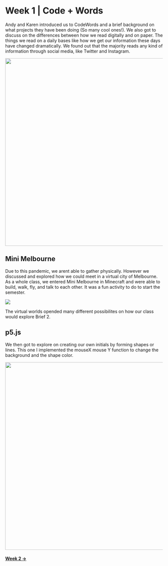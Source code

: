 # Week 1 | Code + Words
Andy and Karen introduced us to CodeWords and a brief background on what projects they have been doing (So many cool ones!). We also got to discuss on the differences between how we read digitally and on paper. The things we read on a daily bases like how we get our information these days have changed dramatically. We found out that the majority reads any kind of information through social media, like Twitter and Instagram. 

<img src="donaldtrumptweet.JPG" width="600">

## Mini Melbourne
Due to this pandemic, we arent able to gather physically. However we discussed and explored how we could meet in a virtual city of Melbourne. As a whole class, we entered Mini Melbourne in Minecraft and were able to build, walk, fly, and talk to each other. It was a fun activity to do to start the semester. 

<img src="mindcraftmelbourne.png">

The virtual worlds opended many different possibilites on how our class would explore Brief 2.

## p5.js
We then got to explore on creating our own initials by forming shapes or lines. This one I implemented the mouseX mouse Y function to change the background and the shape color.

<img src="initial N.JPG" width="600">

#### [Week 2 ->](https://natnathania.github.io/Codewords-2020/Week%202/)

